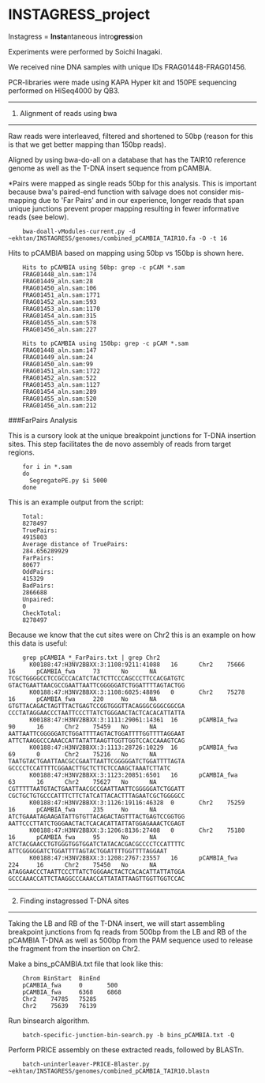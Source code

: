 INSTAGRESS_project
==================

Instagress = **Insta**ntaneous intro**gress**ion 

Experiments were performed by Soichi Inagaki.

We received nine DNA samples with unique IDs FRAG01448-FRAG01456.

PCR-libraries were made using KAPA Hyper kit and 150PE sequencing performed on HiSeq4000 by QB3.

-----

1. Alignment of reads using bwa
-------------------------------

Raw reads were interleaved, filtered and shortened to 50bp (reason for this is that we get better mapping than 150bp reads).

Aligned by using bwa-do-all on a database that has the TAIR10 reference genome as well as the T-DNA insert sequence from pCAMBIA. 

*Pairs were mapped as single reads 50bp for this analysis. This is important because bwa's paired-end function with salvage does not consider mis-mapping due to 'Far Pairs' and in our experience, longer reads that span unique junctions prevent proper mapping resulting in fewer informative reads (see below).

        bwa-doall-vModules-current.py -d ~ekhtan/INSTAGRESS/genomes/combined_pCAMBIA_TAIR10.fa -O -t 16
        

Hits to pCAMBIA based on mapping using 50bp vs 150bp is shown here.

        
        Hits to pCAMBIA using 50bp: grep -c pCAM *.sam
        FRAG01448_aln.sam:174
        FRAG01449_aln.sam:28
        FRAG01450_aln.sam:106
        FRAG01451_aln.sam:1771
        FRAG01452_aln.sam:593
        FRAG01453_aln.sam:1170
        FRAG01454_aln.sam:315
        FRAG01455_aln.sam:578
        FRAG01456_aln.sam:227
        
        Hits to pCAMBIA using 150bp: grep -c pCAM *.sam
        FRAG01448_aln.sam:147
        FRAG01449_aln.sam:24
        FRAG01450_aln.sam:99
        FRAG01451_aln.sam:1722
        FRAG01452_aln.sam:522
        FRAG01453_aln.sam:1127
        FRAG01454_aln.sam:289
        FRAG01455_aln.sam:520
        FRAG01456_aln.sam:212
        

###FarPairs Analysis

This is a cursory look at the unique breakpoint junctions for T-DNA insertion sites. This step facilitates the de novo assembly of reads from target regions.

        for i in *.sam
        do
          SegregatePE.py $i 5000
        done
        

This is an example output from the script:

        
        Total:
        8278497
        TruePairs:
        4915803
        Average distance of TruePairs:
        284.656289929
        FarPairs:
        80677
        OddPairs:
        415329
        BadPairs:
        2866688
        Unpaired:
        0
        CheckTotal:
        8278497
        

Because we know that the cut sites were on Chr2 this is an example on how this data is useful:

        
        grep pCAMBIA *_FarPairs.txt | grep Chr2
          K00188:47:H3NV2BBXX:3:1108:9211:41088   16      Chr2    75666   16      pCAMBIA_fwa     73      No      NA      TCGCTGGGGCCTCCGCCCACATCTACTCTTCCCAGCCCTTCCACGATGTC   GTACTGAATTAACGCCGAATTAATTCGGGGGATCTGGATTTTAGTACTGG
          K00188:47:H3NV2BBXX:3:1108:6025:48896   0       Chr2    75278   16      pCAMBIA_fwa     220     No      NA      GTGTTACAGACTAGTTTACTGAGTCCGGTGGGTTACAGGGCGGGCGGCGA   CCCTATAGGAACCCTAATTCCCTTATCTGGGAACTACTCACACATTATTA
          K00188:47:H3NV2BBXX:3:1111:29061:14361  16      pCAMBIA_fwa     90      16      Chr2    75459   No      NA      AATTAATTCGGGGGATCTGGATTTTAGTACTGGATTTTGGTTTTAGGAAT   ATTCTAAGGCCCAAACCATTATATTAAGTTGGTTGGTCCACCAAAGTCAG
          K00188:47:H3NV2BBXX:3:1113:28726:10229  16      pCAMBIA_fwa     69      0       Chr2    75216   No      NA      TAATGTACTGAATTAACGCCGAATTAATTCGGGGGATCTGGATTTTAGTA   GCCCCTCCATTTTCGGAACTTGCTCTTCTCCAAGCTAAATCTTATC
          K00188:47:H3NV2BBXX:3:1123:20851:6501   16      pCAMBIA_fwa     63      16      Chr2    75627   No      NA      CGTTTTTAATGTACTGAATTAACGCCGAATTAATTCGGGGGATCTGGATT   CGCTGCTGTGCCCATTTCTTCTATCATTACACTTTAGAATCGCTGGGGCC
          K00188:47:H3NV2BBXX:3:1126:19116:46328  0       Chr2    75259   16      pCAMBIA_fwa     235     No      NA      ATCTGAAATAGAAGATATTGTGTTACAGACTAGTTTACTGAGTCCGGTGG   AATTCCCTTATCTGGGAACTACTCACACATTATTATGGAGAAACTCGAGT
          K00188:47:H3NV2BBXX:3:1206:8136:27408   0       Chr2    75180   16      pCAMBIA_fwa     95      No      NA      ATCTACGAACCTGTGGGTGGTGGATCTATACACGACGCCCCTCCATTTTC   ATTCGGGGGATCTGGATTTTAGTACTGGATTTTGGTTTTAGGAAT
          K00188:47:H3NV2BBXX:3:1208:2767:23557   16      pCAMBIA_fwa     224     16      Chr2    75450   No      NA      ATAGGAACCCTAATTCCCTTATCTGGGAACTACTCACACATTATTATGGA   GCCCAAACCATTCTAAGGCCCAAACCATTATATTAAGTTGGTTGGTCCAC

-----

2. Finding instagressed T-DNA sites
-----------------------------------

Taking the LB and RB of the T-DNA insert, we will start assembling breakpoint junctions from fq reads from 500bp from the LB and RB of the pCAMBIA T-DNA as well as 500bp from the PAM sequence used to release the fragment from the insertion on Chr2.

Make a bins_pCAMBIA.txt file that look like this:

        
        Chrom BinStart  BinEnd
        pCAMBIA_fwa     0       500 
        pCAMBIA_fwa     6368    6868
        Chr2    74785   75285
        Chr2    75639   76139
        

Run binsearch algorithm.

        
        batch-specific-junction-bin-search.py -b bins_pCAMBIA.txt -Q
        

Perform PRICE assembly on these extracted reads, followed by BLASTn.

        
        batch-uninterleaver-PRICE-Blaster.py ~ekhtan/INSTAGRESS/genomes/combined_pCAMBIA_TAIR10.blastn
        



